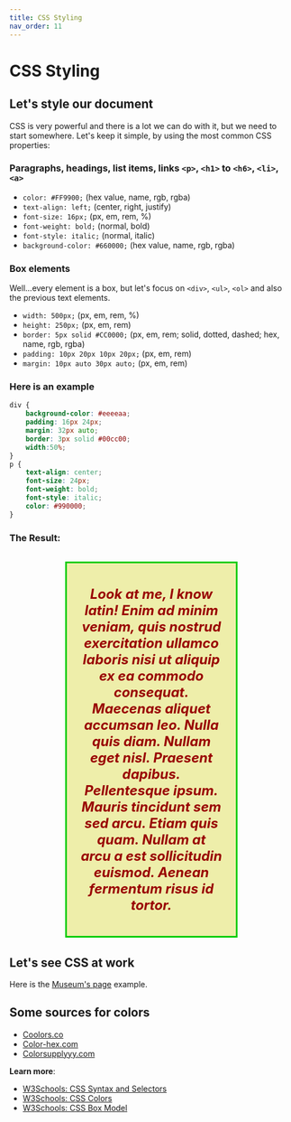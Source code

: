 ```yaml
---
title: CSS Styling
nav_order: 11
---
```


# CSS Styling

## Let's style our document

CSS is very powerful and there is a lot we can do with it, but we need to start somewhere. Let's keep it simple, by
using the most common CSS properties:

### Paragraphs, headings, list items, links `<p>`, `<h1>` to `<h6>`, `<li>`, `<a>`

- `color: #FF9900;` (hex value, name, rgb, rgba)
- `text-align: left;` (center, right, justify)
- `font-size: 16px;` (px, em, rem, %)
- `font-weight: bold;` (normal, bold)
- `font-style: italic;` (normal, italic)
- `background-color: #660000;` (hex value, name, rgb, rgba)

### Box elements

Well...every element is a box, but let's focus on `<div>`, `<ul>`, `<ol>` and also the previous text elements.

- `width: 500px;` (px, em, rem, %)
- `height: 250px;` (px, em, rem)
- `border: 5px solid #CC0000;` (px, em, rem; solid, dotted, dashed; hex, name, rgb, rgba)
- `padding: 10px 20px 10px 20px;` (px, em, rem)
- `margin: 10px auto 30px auto;` (px, em, rem)

### Here is an example

```css
div {
    background-color: #eeeeaa;
    padding: 16px 24px;
    margin: 32px auto;
    border: 3px solid #00cc00;
    width:50%;
}
p {
    text-align: center;
    font-size: 24px;
    font-weight: bold;
    font-style: italic;
    color: #990000;
}
```

### The Result:

<div style="background-color: #eeeeaa; padding: 16px 24px; margin: 32px auto; border: 3px solid #00cc00; width:50%;">
    <p style="text-align: center; font-size: 24px; font-weight: bold; font-style: italic; color: #990000;">Look at me, I
    know latin! Enim ad minim veniam, quis nostrud exercitation ullamco laboris nisi ut aliquip ex ea commodo consequat.
Maecenas aliquet accumsan leo. Nulla quis diam. Nullam eget nisl. Praesent dapibus. Pellentesque ipsum. Mauris tincidunt
sem sed arcu. Etiam quis quam. Nullam at arcu a est sollicitudin euismod. Aenean fermentum  risus id tortor.</p>
</div>

## Let's see CSS at work

Here is the [Museum's page](./museums.html) example.

## Some sources for colors

- [Coolors.co](https://coolors.co/)
- [Color-hex.com](https://www.color-hex.com/color-palettes/)
- [Colorsupplyyy.com](https://colorsupplyyy.com/)

**Learn more**:

- [W3Schools: CSS Syntax and Selectors](https://www.w3schools.com/css/css_syntax.asp)
- [W3Schools: CSS Colors](https://www.w3schools.com/css/css_colors.asp)
- [W3Schools: CSS Box Model](https://www.w3schools.com/css/css_boxmodel.asp)

